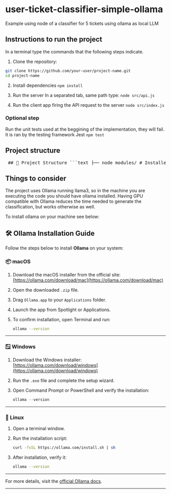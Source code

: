 # user-ticket-classifier-simple-ollama
Example using node of a classifier for 5 tickets using ollama as local LLM

## Instructions to run the project
In a terminal type the commands that the following steps indicate.

1. Clone the repository:
```bash
git clone https://github.com/your-user/project-name.git
cd project-name
```

2. Install dependencies 
`npm install`

3. Run the server
In a separated tab, same path type:
`node src/api.js`

4. Run the client app firing the API request to the server
`node src/index.js`

### Optional step
Run the unit tests used at the beggining of the implementation, they will fail. It is ran by the testing framework Jest
`npm test`

## Project structure
<pre lang="markdown"> ## 📁 Project Structure ```text ├── node_modules/ # Installed dependencies (auto-generated) ├── src/ # Source code │ ├── api.js # Sets up the API endpoints │ ├── index.js # Entry point of the application │ ├── index.test.js # Basic tests │ ├── ollama_classifier.js # Logic for interacting with the Ollama model │ └── ollama_classifier_controller.js # Manages classification flows ├── .gitignore # Git ignored files ├── LICENSE # Project license ├── package.json # Project metadata and dependencies ├── package-lock.json # Locked dependency versions └── README.md # Project documentation ``` </pre>


## Things to consider
The project uses Ollama running llama3, so in the machine you are executing the code you should have ollama installed. Having GPU compatible with Ollama reduces the time needed to generate the classification, but works otherwise as well.

To install ollama on your machine see below:

## 🛠️ Ollama Installation Guide

Follow the steps below to install **Ollama** on your system:

### 📦 macOS

1. Download the macOS installer from the official site:
   [https://ollama.com/download/mac](https://ollama.com/download/mac)
2. Open the downloaded `.zip` file.
3. Drag `Ollama.app` to your `Applications` folder.
4. Launch the app from Spotlight or Applications.
5. To confirm installation, open Terminal and run:

   ```bash
   ollama --version
   ```

---

### 🪟 Windows

1. Download the Windows installer:
   [https://ollama.com/download/windows](https://ollama.com/download/windows)
2. Run the `.exe` file and complete the setup wizard.
3. Open Command Prompt or PowerShell and verify the installation:

   ```powershell
   ollama --version
   ```

---

### 🐧 Linux

1. Open a terminal window.
2. Run the installation script:

   ```bash
   curl -fsSL https://ollama.com/install.sh | sh
   ```
3. After installation, verify it:

   ```bash
   ollama --version
   ```

---

For more details, visit the [official Ollama docs](https://ollama.readthedocs.io/en/quickstart/).

---
